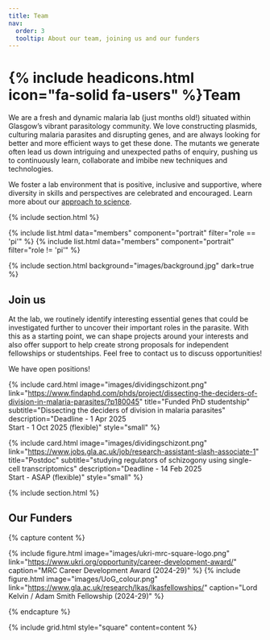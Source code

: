 ```yaml
---
title: Team
nav:
  order: 3
  tooltip: About our team, joining us and our funders
---
```


# {% include headicons.html icon="fa-solid fa-users" %}Team

We are a fresh and dynamic malaria lab (just <span id="lab-age"></span> months old!) situated within Glasgow’s vibrant parasitology community. We love constructing plasmids, culturing malaria parasites and disrupting genes, and are always looking for better and more efficient ways to get these done. 
The mutants we generate often lead us down intriguing and unexpected paths of enquiry, pushing us to continuously learn, collaborate and imbibe new techniques and technologies.

We foster a lab environment that is positive, inclusive and supportive, where diversity in skills and perspectives are celebrated and encouraged. Learn more about our <a href="../values/index.html">approach to science</a>.

<script>
  function calculateLabAge(startDate) {
    const start = new Date(startDate);
    const current = new Date();
    const diffInMonths = (current.getFullYear() - start.getFullYear()) * 12 + current.getMonth() - start.getMonth();
    return diffInMonths;
  }

  document.getElementById("lab-age").innerText = calculateLabAge("2024-09-02"); // Replace with your lab's start date
</script>

{% include section.html %}

{% include list.html data="members" component="portrait" filter="role == 'pi'" %}
{% include list.html data="members" component="portrait" filter="role != 'pi'" %}

{% include section.html background="images/background.jpg" dark=true %}

## Join us

At the lab, we routinely identify interesting essential genes that could be investigated further to uncover their important roles in the parasite. With this as a starting point, we can shape projects around your interests and also offer support to help create strong proposals for independent fellowships or studentships. Feel free to contact us to discuss opportunities!

We have open positions!

{%
  include card.html
  image="images/dividingschizont.png"
  link="https://www.findaphd.com/phds/project/dissecting-the-deciders-of-division-in-malaria-parasites/?p180045"
  title="Funded PhD studentship"
  subtitle="Dissecting the deciders of division in malaria parasites"
  description="Deadline - 1 Apr 2025 <br> Start - 1 Oct 2025 (flexible)"
  style="small"
%}

{%
  include card.html
  image="images/dividingschizont.png"
  link="https://www.jobs.gla.ac.uk/job/research-assistant-slash-associate-1"
  title="Postdoc"
  subtitle="studying regulators of schizogony using single-cell transcriptomics"
  description="Deadline - 14 Feb 2025 <br> Start - ASAP (flexible)"
  style="small"
%}

{% include section.html %}

## Our Funders

{% capture content %}

{% include figure.html image="images/ukri-mrc-square-logo.png" link="https://www.ukri.org/opportunity/career-development-award/" caption="MRC Career Development Award (2024-29)" %}
{% include figure.html image="images/UoG_colour.png" link="https://www.gla.ac.uk/research/lkas/lkasfellowships/" caption="Lord Kelvin / Adam Smith Fellowship (2024-29)" %}

{% endcapture %}

{% include grid.html style="square" content=content %}

